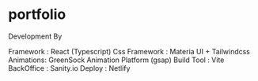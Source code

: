 # portfolio 
Development By 

Framework : React (Typescript)
Css Framework : Materia UI + Tailwindcss
Animations: GreenSock Animation Platform (gsap)
Build Tool : Vite
BackOffice : Sanity.io
Deploy : Netlify


